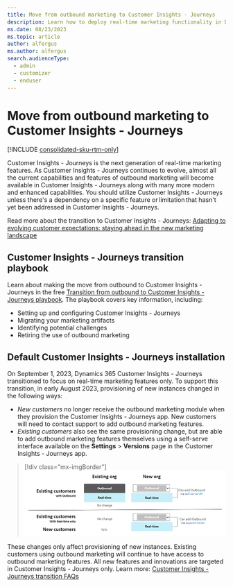 ```yaml
---
title: Move from outbound marketing to Customer Insights - Journeys
description: Learn how to deploy real-time marketing functionality in Dynamics 365 Customer Insights - Journeys.
ms.date: 08/23/2023
ms.topic: article
author: alfergus
ms.author: alfergus
search.audienceType: 
  - admin
  - customizer
  - enduser
---
```


# Move from outbound marketing to Customer Insights - Journeys

[!INCLUDE [consolidated-sku-rtm-only](./includes/consolidated-sku-rtm-only.md)]

Customer Insights - Journeys is the next generation of real-time marketing features. As Customer Insights - Journeys continues to evolve, almost all the current capabilities and features of outbound marketing will become available in Customer Insights - Journeys along with many more modern and enhanced capabilities. You should utilize Customer Insights - Journeys unless there's a dependency on a specific feature or limitation that hasn't yet been addressed in Customer Insights - Journeys.

Read more about the transition to Customer Insights - Journeys: [Adapting to evolving customer expectations: staying ahead in the new marketing landscape](https://cloudblogs.microsoft.com/dynamics365/it/2023/07/18/transition-to-real-time-marketing-and-transform-your-customer-experience/)
<!---
## Advantages of Customer Insights - Journeys + Customer Insights - Data

The following table summarizes the benefits of using Customer Insights - Journeys and Customer Insights - Data together.

| Scenario                                                                                                                                                                                                                      | Outbound marketing                                                                                                                                                | Customer Insights - Journeys                                                                                                                                                               |
|-------------------------------------------------------------------------------------------------------------------------------------------------------------------------------------------------------------------------------|-------------------------------------------------------------------------------------------------------------------------------------------------------------------|-----------------------------------------------------------------------------------------------------------------------------------------------------------------------------------|
| Engage customer profiles directly without creating corresponding contacts in Dataverse (when using a third-party customer master/CRM or when there are more profiles in Customer Insights - Data than there are contacts in the CRM) | Not possible                                                                                                                                                      | Seamless (using segments)                                                                                                                                                         |
| Add members from a Customer Insights - Data segment into a new customer journey                                                                                                                                                      | Requires manual segment export from Customer Insights - Data to Marketing; doesn't provide 100% coverage, you can only target Customer Insights - Data profiles with contacts | Seamless: all Customer Insights - Data segments are automatically available in Marketing                                                                                                 |
| Add members from a Customer Insights - Data segment into an ongoing customer journey (using dynamic segments)                                                                                                                        | Not possible                                                                                                                                                      | Seamless: new members added to a Customer Insights - Data segment are automatically added to Marketing journeys that target that segment                                                  |
| Personalize email content with segments or insights from Customer Insights - Data                                                                                                                                                    | Not possible                                                                                                                                                      | Seamless: Customer Insights - Data attributes, segments, and (soon) measures are automatically available for email personalization, just like any other Dataverse entity                  |
| Branch or suppress a customer journey based on a customer's attributes or segment membership (in Customer Insights - Data)                                                                                                           | Not possible                                                                                                                                                      | Seamless: Customer Insights - Data attributes, segments, and (soon) measures are automatically available for journey logic and suppression criteria, just like any other Dataverse entity |
| Use marketing interaction data to create segments, measures, and other insights in Customer Insights - Data                                                                                                                         | Requires manual data integration                                                                                                                                  | (Coming soon) Marketing interactions are available in Customer Insights - Data without the need for data integration                                                                     |

Learn more about the differences between Customer Insights - Journeys and outbound features: [Real-time vs outbound marketing journeys!](https://community.dynamics.com/blogs/post/?postid=89399977-3ba4-4650-b57d-14ab1654b020).-->

## Customer Insights - Journeys transition playbook

Learn about making the move from outbound to Customer Insights - Journeys in the free [Transition from outbound to Customer Insights - Journeys playbook](https://community.dynamics.com/blogs/post/?postid=1b4394d5-7764-4484-aba9-c7f972292c10). The playbook covers key information, including:

- Setting up and configuring Customer Insights - Journeys
- Migrating your marketing artifacts
- Identifying potential challenges
- Retiring the use of outbound marketing

## Default Customer Insights - Journeys installation

On September 1, 2023, Dynamics 365 Customer Insights - Journeys transitioned to focus on real-time marketing features only. To support this transition, in early August 2023, provisioning of new instances changed in the following ways:
- *New customers* no longer receive the outbound marketing module when they provision the Customer Insights - Journeys app. New customers will need to contact support to add outbound marketing features.
- *Existing customers* also see the same provisioning change, but are able to add outbound marketing features themselves using a self-serve interface available on the **Settings** > **Versions** page in the Customer Insights - Journeys app.

> [!div class="mx-imgBorder"]
> ![Customer Insights - Journeys transition comparison.](media/real-time-marketing-transition-graphic.png "Customer Insights - Journeys transition comparison")

These changes only affect provisioning of new instances. Existing customers using outbound marketing will continue to have access to outbound marketing features. All new features and innovations are targeted in Customer Insights - Journeys only. Learn more: [Customer Insights - Journeys transition FAQs](real-time-marketing-transition.md)

